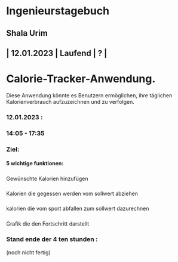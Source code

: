 # Ingenieurstagebuch
## Shala Urim
## | 12.01.2023 | Laufend | ? | 

# Calorie-Tracker-Anwendung.
Diese Anwendung könnte es Benutzern ermöglichen, ihre täglichen Kalorienverbrauch aufzuzeichnen und zu verfolgen. 
### 12.01.2023 :

### 14:05 - 17:35

### Ziel:

#### 5 wichtige funktionen:
#####
Gewünschte Kalorien hinzufügen 
#####
Kalorien die gegessen werden vom sollwert abziehen
#####
kalorien die vom sport abfallen zum sollwert dazurechnen
#####
Grafik die den Fortschritt darstellt
#####


### Stand ende der 4 ten stunden :

(noch nicht fertig)
